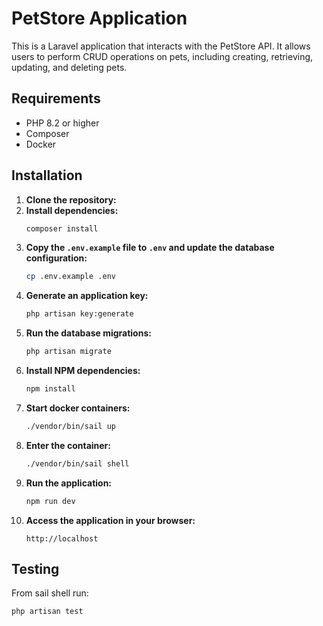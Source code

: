 # PetStore Application

This is a Laravel application that interacts with the PetStore API. It allows users to perform CRUD operations on pets,
including creating, retrieving, updating, and deleting pets.

## Requirements

- PHP 8.2 or higher
- Composer
- Docker

## Installation

1. **Clone the repository:**
2. **Install dependencies:**
    ```bash
    composer install
    ```
3. **Copy the `.env.example` file to `.env` and update the database configuration:**
    ```bash
    cp .env.example .env
    ```
4. **Generate an application key:**
    ```bash
    php artisan key:generate
    ```
5. **Run the database migrations:**
    ```bash
    php artisan migrate
    ```
6. **Install NPM dependencies:**
   ```bash
   npm install
   ```
7. **Start docker containers:**
   ```bash
   ./vendor/bin/sail up
   ```
8. **Enter the container:**
   ```bash
   ./vendor/bin/sail shell
   ```
9. **Run the application:**
   ```bash
   npm run dev
   ```
10. **Access the application in your browser:**
    ```
    http://localhost
    ```

## Testing

From sail shell run:

```bash
php artisan test
```


